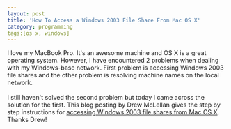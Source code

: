 ```yaml
---
layout: post
title: 'How To Access a Windows 2003 File Share From Mac OS X'
category: programming
tags:[os x, windows]
---
```


I love my MacBook Pro.  It's an awesome machine and OS X is a great operating system.  However, I have encountered 2 problems when dealing with my Windows-base network.  First problem is accessing Windows 2003 file shares and the other problem is resolving machine names on the local network.  <br /><br />I still haven't solved the second problem but today I came across the solution for the first.  This blog posting by Drew McLellan gives the step by step instructions for <a href="http://allinthehead.com/retro/218/accessing-a-windows-2003-share-from-os-x">accessing Windows 2003 file shares from Mac OS X</a>.  Thanks Drew!
